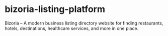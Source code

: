# bizoria-listing-platform
Bizoria – A modern business listing directory website for finding restaurants, hotels, destinations, healthcare services, and more in one place.
